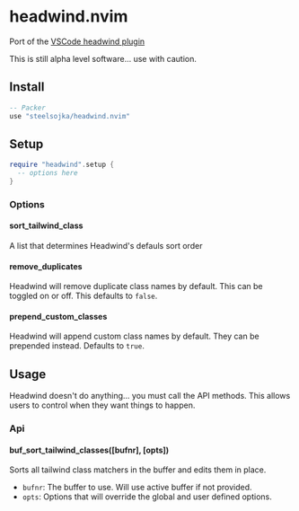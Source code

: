 # headwind.nvim

Port of the [VSCode headwind plugin](https://marketplace.visualstudio.com/items?itemName=heybourn.headwind)

This is still alpha level software... use with caution.

## Install

```lua
-- Packer
use "steelsojka/headwind.nvim"
```

## Setup

```lua
require "headwind".setup {
  -- options here
}
```

### Options

#### sort_tailwind_class

A list that determines Headwind's defauls sort order

#### remove_duplicates

Headwind will remove duplicate class names by default. This can be toggled on or off. This defaults to `false`.

#### prepend_custom_classes

Headwind will append custom class names by default. They can be prepended instead. Defaults to `true`.

## Usage

Headwind doesn't do anything... you must call the API methods. This allows users to control when they want things to happen.

### Api

#### buf_sort_tailwind_classes([bufnr], [opts])

Sorts all tailwind class matchers in the buffer and edits them in place.

- `bufnr`: The buffer to use. Will use active buffer if not provided.
- `opts`: Options that will override the global and user defined options.
